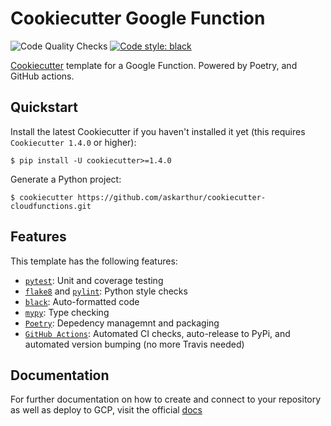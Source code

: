 # Cookiecutter Google Function

![Code Quality Checks](https://github.com/askarthur/cookiecutter-cloudfunctions/workflows/Code%20Quality%20Checks/badge.svg)
[![Code style: black](https://img.shields.io/badge/code%20style-black-000000.svg)](https://github.com/psf/black)

[Cookiecutter](https://github.com/cookiecutter/cookiecutter) template for a Google Function. Powered by Poetry, and GitHub actions.

## Quickstart
Install the latest Cookiecutter if you haven't installed it yet (this requires
`Cookiecutter 1.4.0` or higher):

`$ pip install -U cookiecutter>=1.4.0`

Generate a Python project:

`$ cookiecutter https://github.com/askarthur/cookiecutter-cloudfunctions.git`

## Features
This template has the following features:
  - [`pytest`](https://github.com/pytest-dev/pytest): Unit and coverage testing
  - [`flake8`](https://github.com/PyCQA/flake8) and [`pylint`](https://github.com/PyCQA/pylint): Python style checks
  - [`black`](https://github.com/psf/black): Auto-formatted code
  - [`mypy`](https://github.com/python/mypy): Type checking
  - [`Poetry`](https://github.com/python-poetry/poetry): Depedency managemnt and packaging
  - [`GitHub Actions`](https://github.com/features/actions): Automated CI checks, auto-release to PyPi, and automated version bumping (no more Travis needed)

## Documentation
For further documentation on how to create and connect to your repository as well as deploy to GCP, visit the official [docs](https://askarthur.github.io/cookiecutter-cloudfunctions/)
